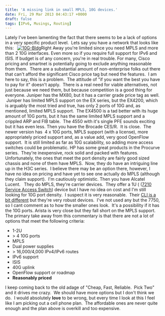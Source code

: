 ```yaml
---
title: 'A missing link in small MPLS, 10G devices.'
date: Fri, 29 Mar 2013 04:43:17 +0000
draft: false
tags: [IPv6, Musings, Routing]
---
```


Lately I've been lamenting the fact that there seems to be a lack of options in a very specific product level.  Lets say you have a network that looks like this:   [![10G-Bldg](http://www.forwardingplane.net/wp-content/uploads/2013/03/10G-Bldg1.jpg)](http://www.forwardingplane.net/wp-content/uploads/2013/03/10G-Bldg1.jpg)Right Away you're limited since you need MPLS and more than 2 10G interfaces. Even more so if you require full support for IPv6 and ISIS. If budget is of any concern, you're in real trouble. For many, Cisco pricing and smartnet is potentially going to exclude anything reasonable from them.  There are a substantial amount of non-enterprise folks out there that can't afford the significant Cisco price tag but need the features.  I am here to say, this is a problem.  The attitude of "if you want the best you have to pay for it" doesn't apply.  There is a real need for viable alternatives, not just because we need them, but because competition is a good thing for everyone. Juniper has the MX80, but it has a carrier grade price tag as well.  Juniper has limited MPLS support on the EX series, but the EX4200, which is arguably the most tried and true, has only 2 ports of 10G and, as mentioned, limited MPLS support.  The EX4500 is a tad better with its huge amount of 10G ports, but it has the same limited MPLS support and a crippled ARP and FIB table.  The 4550 with it's single PFE sounds exciting but it has even less. Then you have the Brocade CES/R.  It is close.  The newer version has  4 x 10G ports, MPLS support (with a license), more appropriately priced support and, as a value add, very good OpenFlow support.  It is still limited as far as 10G scalability, so adding more access switches could be problematic. HP has some great products in the Procurve series.  They're inexpensive, rock solid and packed with features. Unfortunately, the ones that meet the port density are fairly good sized chassis and none of them have MPLS.  Now, they do have an intriguing line up in the H3C series.  I believe there may be an option there, however, I have no idea on pricing and have yet to see one actually do MPLS (although they claim support).  I'm cautiously optimistic. Then you have Alcatel Lucent.   They do MPLS, they're carrier devices.  They offer a 1U ( ([7210 Service Access Switch](http://www.alcatel-lucent.com/products/7210-service-access-switch)) device but I have no idea on cost and I'm still looking for 10G port density.  I suspect it is very reasonable.  Their [CLI is a bit different](http://www.forwardingplane.net/2010/12/alcatel-lucent-rancid-scripts/ "Alcatel Lucent RANCID scripts") but they're very robust devices.  I've not used any but the 7750, so I cant comment as to how the smaller ones look.  It's a possibility if it has the 10G ports. Arista is very close but they fall short on the MPLS support.   The primary take away from this commentary is that there are not a lot of options that meet the following criteria:

*   1-2U
*   \> 4 10G ports
*   MPLS
*   Dual power supplies
*   \> 16,000/4,000 IPv4/IPv6 routes
*   IPv6 support
*   ISIS
*   40G uplink
*   OpenFlow support or roadmap
*   **Reasonably priced**

I keep coming back to the old adage of "Cheap, Fast, Reliable.  Pick Two" and it drives me crazy.  We should have more options but I don't think we do.  I would absolutely **love** to be wrong, but every time I look at this I feel like I am picking out a cell phone plan.  The affordable ones are never quite enough and the plan above is overkill and too expensive.